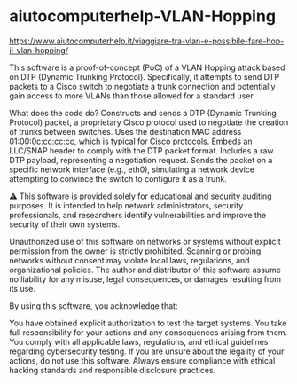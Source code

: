 # aiutocomputerhelp-VLAN-Hopping
https://www.aiutocomputerhelp.it/viaggiare-tra-vlan-e-possibile-fare-hop-il-vlan-hopping/

This software is a proof-of-concept (PoC) of a VLAN Hopping attack based on DTP (Dynamic Trunking Protocol). 
Specifically, it attempts to send DTP packets to a Cisco switch to negotiate a trunk connection and potentially gain access to more VLANs than those allowed for a standard user.

What does the code do?
Constructs and sends a DTP (Dynamic Trunking Protocol) packet, a proprietary Cisco protocol used to negotiate the creation of trunks between switches.
Uses the destination MAC address 01:00:0c:cc:cc:cc, which is typical for Cisco protocols.
Embeds an LLC/SNAP header to comply with the DTP packet format.
Includes a raw DTP payload, representing a negotiation request.
Sends the packet on a specific network interface (e.g., eth0), simulating a network device attempting to convince the switch to configure it as a trunk.

⚠️ This software is provided solely for educational and security auditing purposes. It is intended to help network administrators, security professionals, and researchers identify vulnerabilities and improve the security of their own systems.

Unauthorized use of this software on networks or systems without explicit permission from the owner is strictly prohibited. Scanning or probing networks without consent may violate local laws, regulations, and organizational policies. The author and distributor of this software assume no liability for any misuse, legal consequences, or damages resulting from its use.

By using this software, you acknowledge that:

You have obtained explicit authorization to test the target systems.
You take full responsibility for your actions and any consequences arising from them.
You comply with all applicable laws, regulations, and ethical guidelines regarding cybersecurity testing.
If you are unsure about the legality of your actions, do not use this software. Always ensure compliance with ethical hacking standards and responsible disclosure practices.
